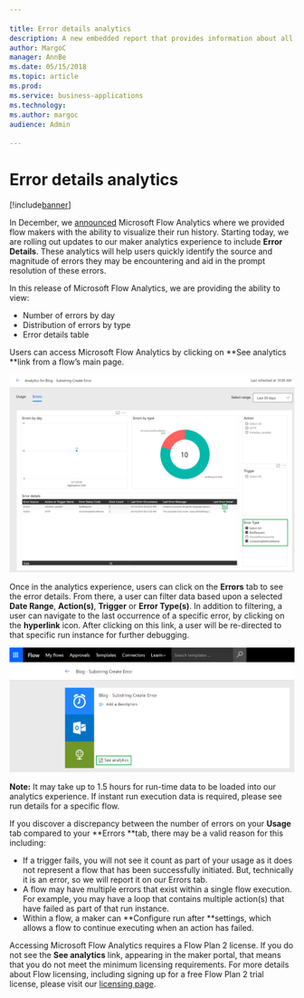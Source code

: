 ```yaml
---

title: Error details analytics
description: A new embedded report that provides information about all of the errors that happen inside a flow. 
author: MargoC
manager: AnnBe
ms.date: 05/15/2018
ms.topic: article
ms.prod: 
ms.service: business-applications
ms.technology: 
ms.author: margoc
audience: Admin

---
```

#  Error details analytics 


[!include[banner](../../includes/banner.md)]

In December, we [announced](https://flow.microsoft.com/blog/announcing-microsoft-flow-analytics/) Microsoft Flow Analytics where we provided flow makers with the ability to visualize their run history. Starting today, we are rolling out updates to our maker analytics experience to include **Error Details**. These analytics will help users quickly identify the source and magnitude of errors they may be encountering and aid in the prompt resolution of these errors.

In this release of Microsoft Flow Analytics, we are providing the ability to view:

- Number of errors by day
- Distribution of errors by type
- Error details table

Users can access Microsoft Flow Analytics by clicking on **See analytics **link from a flow&rsquo;s main page.

![Flow See Analytics](media/error-details-analytics-chart.png)

Once in the analytics experience, users can click on the **Errors** tab to see the error details. From there, a user can filter data based upon a selected **Date Range**, **Action(s)**, **Trigger** or **Error Type(s)**. In addition to filtering, a user can navigate to the last occurrence of a specific error, by clicking on the **hyperlink** icon. After clicking on this link, a user will be re-directed to that specific run instance for further debugging.

![Analytics Error Details](media/error-details-analytics-entry.png)

**Note:** It may take up to 1.5 hours for run-time data to be loaded into our analytics experience. If instant run execution data is required, please see run details for a specific flow.

If you discover a discrepancy between the number of errors on your **Usage** tab compared to your **Errors **tab, there may be a valid reason for this including:

- If a trigger fails, you will not see it count as part of your usage as it does not represent a flow that has been successfully initiated. But, technically it is an error, so we will report it on our Errors tab.
- A flow may have multiple errors that exist within a single flow execution. For example, you may have a loop that contains multiple action(s) that have failed as part of that run instance.
- Within a flow, a maker can **Configure run after **settings, which allows a flow to continue executing when an action has failed.

Accessing Microsoft Flow Analytics requires a Flow Plan 2 license. If you do not see the **See analytics** link, appearing in the maker portal, that means that you do not meet the minimum licensing requirements. For more details about Flow licensing, including signing up for a free Flow Plan 2 trial license, please visit our [licensing page](https://flow.microsoft.com/pricing/).
